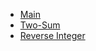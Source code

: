 <!-- _sidebar.md -->

* [Main](/readme.md)
* [Two-Sum](/challenge1.md)
* [Reverse Integer](/challenge2.md)
